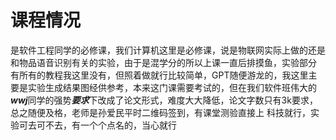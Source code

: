 # 课程情况
是软件工程同学的必修课，我们计算机这里是必修课，说是物联网实际上做的还是和物品语音识别有关的实验，由于是混学分的所以上课一直后排摸鱼，实验部分
有所有的教程我这里没有，但照着做就行比较简单，GPT随便游龙的，我这里主要是实验生成结果图经供参考，本来这门课需要考试的，但在我们软件班伟大的
***wwj***同学的强势***要求***下改成了论文形式，难度大大降低，论文字数只有3k要求，总之随便及格，老师是孙爱民平时二维码签到，有课堂测验直接上
科技就行，实验可去可不去，有一个个点名的，当心就行

